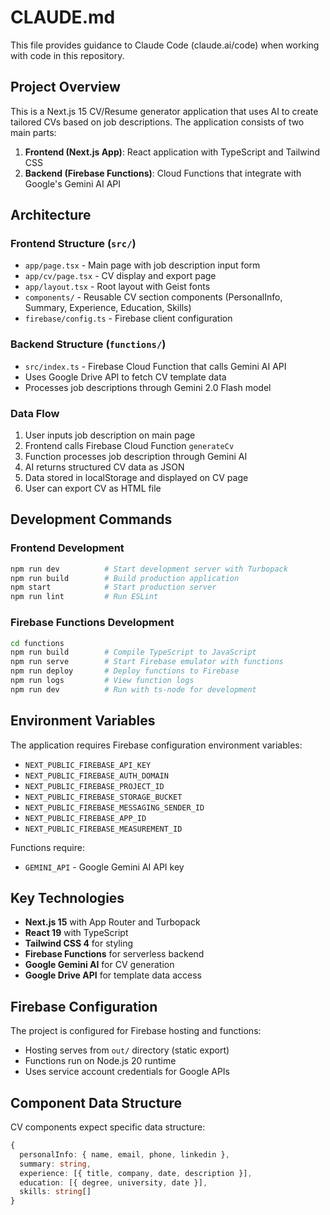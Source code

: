# CLAUDE.md

This file provides guidance to Claude Code (claude.ai/code) when working with code in this repository.

## Project Overview

This is a Next.js 15 CV/Resume generator application that uses AI to create tailored CVs based on job descriptions. The application consists of two main parts:

1. **Frontend (Next.js App)**: React application with TypeScript and Tailwind CSS
2. **Backend (Firebase Functions)**: Cloud Functions that integrate with Google's Gemini AI API

## Architecture

### Frontend Structure (`src/`)
- `app/page.tsx` - Main page with job description input form
- `app/cv/page.tsx` - CV display and export page  
- `app/layout.tsx` - Root layout with Geist fonts
- `components/` - Reusable CV section components (PersonalInfo, Summary, Experience, Education, Skills)
- `firebase/config.ts` - Firebase client configuration

### Backend Structure (`functions/`)
- `src/index.ts` - Firebase Cloud Function that calls Gemini AI API
- Uses Google Drive API to fetch CV template data
- Processes job descriptions through Gemini 2.0 Flash model

### Data Flow
1. User inputs job description on main page
2. Frontend calls Firebase Cloud Function `generateCv`
3. Function processes job description through Gemini AI
4. AI returns structured CV data as JSON
5. Data stored in localStorage and displayed on CV page
6. User can export CV as HTML file

## Development Commands

### Frontend Development
```bash
npm run dev          # Start development server with Turbopack
npm run build        # Build production application
npm start            # Start production server
npm run lint         # Run ESLint
```

### Firebase Functions Development
```bash
cd functions
npm run build        # Compile TypeScript to JavaScript
npm run serve        # Start Firebase emulator with functions
npm run deploy       # Deploy functions to Firebase
npm run logs         # View function logs
npm run dev          # Run with ts-node for development
```

## Environment Variables

The application requires Firebase configuration environment variables:
- `NEXT_PUBLIC_FIREBASE_API_KEY`
- `NEXT_PUBLIC_FIREBASE_AUTH_DOMAIN`
- `NEXT_PUBLIC_FIREBASE_PROJECT_ID`
- `NEXT_PUBLIC_FIREBASE_STORAGE_BUCKET`
- `NEXT_PUBLIC_FIREBASE_MESSAGING_SENDER_ID`
- `NEXT_PUBLIC_FIREBASE_APP_ID`
- `NEXT_PUBLIC_FIREBASE_MEASUREMENT_ID`

Functions require:
- `GEMINI_API` - Google Gemini AI API key

## Key Technologies

- **Next.js 15** with App Router and Turbopack
- **React 19** with TypeScript
- **Tailwind CSS 4** for styling
- **Firebase Functions** for serverless backend
- **Google Gemini AI** for CV generation
- **Google Drive API** for template data access

## Firebase Configuration

The project is configured for Firebase hosting and functions:
- Hosting serves from `out/` directory (static export)
- Functions run on Node.js 20 runtime
- Uses service account credentials for Google APIs

## Component Data Structure

CV components expect specific data structure:
```typescript
{
  personalInfo: { name, email, phone, linkedin },
  summary: string,
  experience: [{ title, company, date, description }],
  education: [{ degree, university, date }],
  skills: string[]
}
```